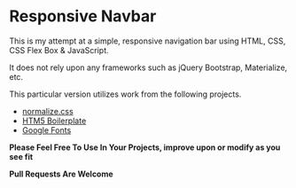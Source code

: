 # Responsive Navbar
This is my attempt at a simple, responsive navigation bar using HTML, CSS, CSS Flex Box & JavaScript.
 
It does not rely upon any frameworks such as jQuery Bootstrap, Materialize, etc.
 
This particular version utilizes work from the following projects.  

* [normalize.css](https://necolas.github.io/normalize.css/)
* [HTM5 Boilerplate](https://html5boilerplate.com/)
* [Google Fonts](https://fonts.google.com/)

**Please Feel Free To Use In Your Projects, improve upon or modify as you see fit**

**Pull Requests Are Welcome**